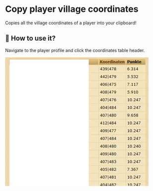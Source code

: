 # Copy player village coordinates
Copies all the village coordinates of a player into your clipboard!

## 🚀 How to use it?
Navigate to the player profile and click the coordinates table header.

![image info](./screenshot.png)